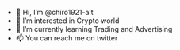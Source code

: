 - 👋 Hi, I’m @chiro1921-alt
- 👀 I’m interested in Crypto world
- 🌱 I’m currently learning Trading and Advertising
- 📫 You can reach me on twitter

<!---
chiro1921-alt/chiro1921-alt is a ✨ special ✨ repository because its `README.md` (this file) appears on your GitHub profile.
You can click the Preview link to take a look at your changes.
--->
